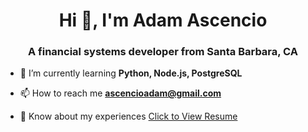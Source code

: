 <h1 align="center">Hi 👋, I'm Adam Ascencio</h1>
<h3 align="center">A financial systems developer from Santa Barbara, CA</h3>

- 🌱 I’m currently learning **Python, Node.js, PostgreSQL**

- 📫 How to reach me **ascencioadam@gmail.com**

- 📄 Know about my experiences [Click to View Resume](https://docs.google.com/document/d/1mH8GqBXl5-_Pqy_oJt5FN4n-Gp8eA7Dw8SbIJzUaPck/edit?usp=sharing)
